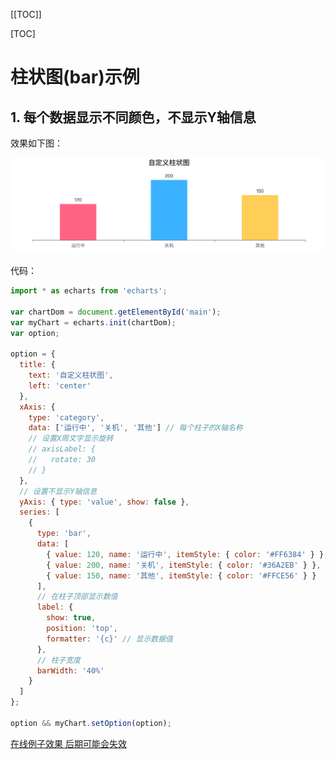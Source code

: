 [[TOC]]

[TOC]



# 柱状图(bar)示例

## 1. 每个数据显示不同颜色，不显示Y轴信息

效果如下图：

![](./img/003-bar1.png)

代码：

```js
import * as echarts from 'echarts';

var chartDom = document.getElementById('main');
var myChart = echarts.init(chartDom);
var option;

option = {
  title: {
    text: '自定义柱状图',
    left: 'center'
  },
  xAxis: {
    type: 'category',
    data: ['运行中', '关机', '其他'] // 每个柱子的X轴名称
    // 设置X周文字显示旋转
    // axisLabel: {
    //   rotate: 30
    // }
  },
  // 设置不显示Y轴信息
  yAxis: { type: 'value', show: false },
  series: [
    {
      type: 'bar',
      data: [
        { value: 120, name: '运行中', itemStyle: { color: '#FF6384' } },
        { value: 200, name: '关机', itemStyle: { color: '#36A2EB' } },
        { value: 150, name: '其他', itemStyle: { color: '#FFCE56' } }
      ],
      // 在柱子顶部显示数值
      label: {
        show: true,
        position: 'top',
        formatter: '{c}' // 显示数据值
      },
      // 柱子宽度
      barWidth: '40%'
    }
  ]
};

option && myChart.setOption(option);
```

[在线例子效果 后期可能会失效](https://echarts.apache.org/examples/zh/editor.html?c=bar-simple&code=PYBwLglsB2AEC8sDeAoWtJgDYFMBcya6GOAHmAQOSBXgYFnagknKCP5oG1Ogf2qUA0R6uAZhbEoBjHNDA4ATpSIBfLulIBBUhADOBVMQwBPEPkFCAhuIDmwCds7dYAE2OGCAbUqAF-MAyEYFo5ToMDOioC5zb0pAN0VANblKAF0OWAB6aNhAeetAKjlGQAVtQBC3AA1AF3jAWBVAB89rWNhAPujAO38MwAsVQHDTQHVtQD4zQC5PQGnTQBt4wrjDFVUAGUMAIxwsDXbiCWAwY30AZgAGWBGZWXkYuLLAWDlGgE0swEP5QHsDIm1lNQ0dPSoAN0MsAFccb1UAC2AAdwJea9UcWDkiL4kIDh1LBHJpiGBdPpKH1DFJlug7BMnNZ0EhYFdbvoAIwAJhmUWghgAtlD3F4ohBxESAMoQ3CnITALDmKgAYgAYuyAGxTAAcABZKD8fvDiGiMXcCHj8bBCSSqP5vJScDS6fo0YzmRI2VMuYocQBRABCQpkIpRyHR10lsCxAFYZXKoaElVTadp6ZbNSzBBz2QBhA12rmm81adDWSIjQAU6qlAG4ZgAuExqAB1NADwK1iw_UGw3DsCerwIYAkd1F6BAwFUlKg0CoYFAVlzvHMROM4m1giQQhkQqKKcAdsbprS_LRFVKAXu1AGV61hhEgA6hAbGBHlR-TMAKTSdAycIoGQAbiAA)

<iframe
  :src="$withBase('/echarts-example/bar/001-bar1.html')"
  width="80%" height="200"
  frameborder="0" scrolling="No" leftmargin="0" topmargin="0"
/>

